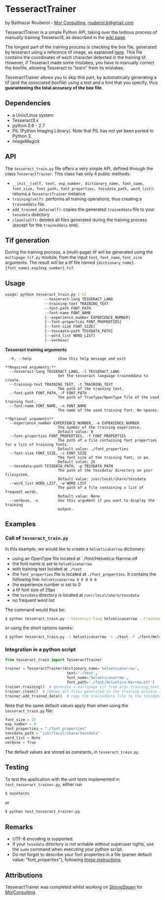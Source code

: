 # TesseractTrainer
by Balthazar Rouberol - [Mor Consulting](http://morconsulting.com/), [rouberol.b@gmail.com](mailto:rouberol.b@gmail.com)

TesseractTrainer is a simple Python API, taking over the tedious process of manually
training Tesseract3, as described in the [wiki page](https://code.google.com/p/tesseract-ocr/wiki/TrainingTesseract3).

The longest part of the training process is checking the box file, generated by tesseract using a reference tif image,
as explained [here](https://code.google.com/p/tesseract-ocr/wiki/TrainingTesseract3#Make_Box_Files).
This file contains the coordinates of each character detected in the training tif. However, if Tesseract made
some mistakes, you have to manually correct the boxfile, allowing Tesseract to "learn" from its mistakes.

TesseractTrainer allows you to skip this part, by automatically generating a tif (and the associated boxfile) using a
text and a font that you specify, thus **guaranteeing the total accuracy of the box file**.

## Dependencies

* a Unix/Linux system
* Tesseract3.x
* python 2.6 - 2.7
* PIL (Python Imaging Library). Note that PIL has not yet been ported to Python 3.
* ImageMagick

## API
The `tesseract_train.py` file offers a very simple API, defined through the class `TesseractTrainer`.
This class has only 4 public methods:

* `__init__(self, text, exp_number, dictionary_name, font_name, font_size, font_path, font_properties, tessdata_path, word_list)`: returns a `TesseractTrainer` instance
* `training(self)`: performs all training operations, thus creating a `traineddata` file.
* `add_trained_data(self)`: copies the generated `traineddata` file to your `tessdata` directory
* `clean(self)`: deletes all files generated during the training process (except for the `traineddata` one).


## Tif generation
During the training process, a (multi-page) tif will be generated using the `multipage_tif.py` module,
from the input `text`, `font_name`, `font_size` arguments.
The result will be a tif file named `{dictionary_name}.{font_name}.exp{exp_number}.tif`.

## Usage
```bash
usage: python tesseract_train.py [-h]
                  --tesseract-lang TESSERACT_LANG
                  --training-text TRAINING_TEXT
                  --font-path FONT_PATH
                  --font-name FONT_NAME
                  [--experience_number EXPERIENCE_NUMBER]
                  [--font-properties FONT_PROPERTIES]
                  [--font-size FONT_SIZE]
                  [--tessdata-path TESSDATA_PATH]
                  [--word_list WORD_LIST]
                  [--verbose]
```

**Tesseract training arguments**

	  -h, --help            show this help message and exit

	**Required arguments:**
	  --tesseract-lang TESSERACT_LANG, -l TESSERACT_LANG
	                        Set the tesseract language traineddata to create.
	  --training-text TRAINING_TEXT, -t TRAINING_TEXT
	                        The path of the training text.
	  --font-path FONT_PATH, -F FONT_PATH
	                        The path of TrueType/OpenType file of the used training font.
	  --font-name FONT_NAME, -n FONT_NAME
	                        The name of the used training font. No spaces.

	**Optional arguments**
	  --experience_number EXPERIENCE_NUMBER, -e EXPERIENCE_NUMBER
	                        The number of the training experience.
	                        Default value: 0
	  --font-properties FONT_PROPERTIES, -f FONT_PROPERTIES
	                        The path of a file containing font properties for a list of training fonts.
	                        Default value: ./font_properties
	  --font-size FONT_SIZE, -s FONT_SIZE
	                        The font size of the training font, in px.
	                        Default value: 25
	  --tessdata-path TESSDATA_PATH, -p TESSDATA_PATH
	                        The path of the tessdata/ directory on your filesystem.
	                        Default value: /usr/local/share/tessdata
	  --word_list WORD_LIST, -w WORD_LIST
	                        The path of a file containing a list of frequent words.
	                        Default value: None
	  --verbose, -v         Use this argument if you want to display the training
                            output.


## Examples
### Call of `tesseract_train.py`

In this example, we would like to create a `helveticanarrow` dictionary:

* using an OpenType file located at `./font/Helvetica-Narrow.otf
* the font name is set to `helveticanarrow`
* with training text located at `./text`
* the `font_properties` file is located at `./font_properties`. It contains the following line: `helveticanarrow 0 0 0 0 0`
* the experience number is set to 0
* a tif font size of 25px
* the `tessdata` directory is located at `/usr/local/share/tessdata`
* no frequent word list

The command would thus be:

```bash
$ python tesseract_train.py --tesseract-lang helveticanarrow --training-text ./text --font-path font/Helvetica-Narrow.otf --font-name helveticanarrow  --verbose
```
or using the short options names:

```bash
$ python tesseract_train.py -l helveticanarrow -t ./text -F ./font/Helvetica-Narrow.otf -n helveticanarrow -v
```

### Integration in a python script

```python
from tesseract_train import TesseractTrainer

trainer = TesseractTrainer(dictionary_name='helveticanarrow',
                            text='./text',
                            font_name='helveticanarrow',
                            font_path='./font/Helvetica-Narrow.otf')
trainer.training()  # generate a multipage tif from args.training_text, train on it and generate a traineddata file
trainer.clean()  # remove all files generated in the training process (except the traineddata file)
trainer.add_trained_data()  # copy the traineddata file to the tessdata/ directory
```

Note that the same default values apply than when using the `tesseract_train.py` file:

```python
font_size = 25
exp_number = 0
font_properties = "./font_properties"
tessdata_path = "/usr/local/share/tessdata"
word_list = None
verbose = True
```
The default values are stored as constants, in `tesseract_train.py`.

## Testing
To test the application with the unit tests implemented in `test_tesseract_trainer.py`, either run
```bash
$ nosetests
```
or
```bash
$ python test_tesseract_trainer.py
```

## Remarks

* UTF-8 encoding is supported.
* If your `tessdata` directory is not writable without superuser rights, use the `sudo` command when executing your python script.
* Do not forget to describe your font properties in a file (parser default value: "font_properties"), following [these instructions](https://code.google.com/p/tesseract-ocr/wiki/TrainingTesseract3#font_properties_%28new_in_3.01%29).

## Attributions
TesseractTrainer was completed whilst working on [StrongSteam](http://strongsteam.com) for [MorConsulting](http://morconsulting.com/).
